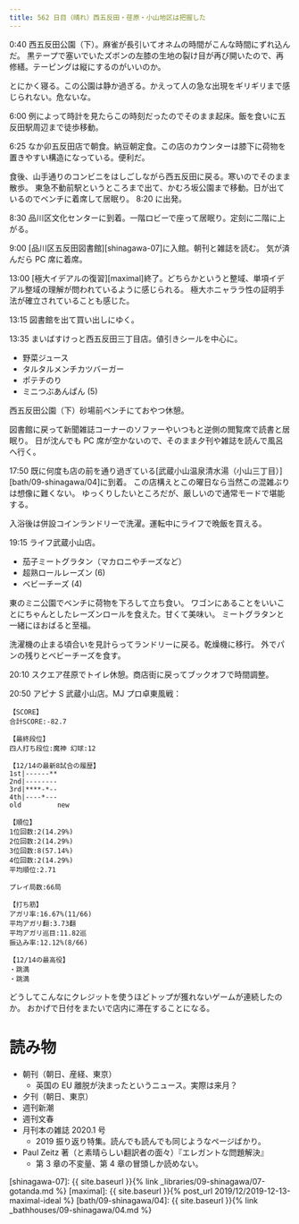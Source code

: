 ```yaml
---
title: 562 日目（晴れ）西五反田・荏原・小山地区は把握した
---
```


0:40 西五反田公園（下）。麻雀が長引いてオネムの時間がこんな時間にずれ込んだ。
黒テープで塞いでいたズボンの左膝の生地の裂け目が再び開いたので、再修繕。テーピングは縦にするのがいいのか。

とにかく寝る。この公園は静か過ぎる。かえって人の急な出現をギリギリまで感じられない。危ないな。

6:00 例によって時計を見たらこの時刻だったのでそのまま起床。飯を食いに五反田駅周辺まで徒歩移動。

6:25 なか卯五反田店で朝食。納豆朝定食。この店のカウンターは膝下に荷物を置きやすい構造になっている。便利だ。

食後、山手通りのコンビニをはしごしながら西五反田に戻る。寒いのでそのまま散歩。
東急不動前駅というところまで出て、かむろ坂公園まで移動。日が出ているのでベンチに着席して居眠り。
8:20 に出発。

8:30 品川区文化センターに到着。一階ロビーで座って居眠り。定刻に二階に上がる。

9:00 [品川区五反田図書館][shinagawa-07]に入館。朝刊と雑誌を読む。
気が済んだら PC 席に着席。

13:00 [極大イデアルの復習][maximal]終了。どちらかというと整域、単項イデアル整域の理解が問われているように感じられる。
極大ホニャララ性の証明手法が確立されていることも感じた。

13:15 図書館を出て買い出しにゆく。

13:35 まいばすけっと西五反田三丁目店。値引きシールを中心に。

* 野菜ジュース
* タルタルメンチカツバーガー
* ポテチのり
* ミニつぶあんぱん (5)

西五反田公園（下）砂場前ベンチにておやつ休憩。

図書館に戻って新聞雑誌コーナーのソファーやいつもと逆側の閲覧席で読書と居眠り。
日が沈んでも PC 席が空かないので、そのまま夕刊や雑誌を読んで風呂へ行く。

17:50 既に何度も店の前を通り過ぎている[武蔵小山温泉清水湯（小山三丁目）][bath/09-shinagawa/04]に到着。
この店構えとこの曜日なら当然この混雑ぶりは想像に難くない。
ゆっくりしたいところだが、厳しいので通常モードで堪能する。

入浴後は併設コインランドリーで洗濯。運転中にライフで晩飯を買える。

19:15 ライフ武蔵小山店。

* 茄子ミートグラタン（マカロニやチーズなど）
* 超熟ロールレーズン (6)
* ベビーチーズ (4)

東のミニ公園でベンチに荷物を下ろして立ち食い。
ワゴンにあることをいいことにちゃんとしたレーズンロールを食えた。甘くて美味い。
ミートグラタンと一緒にほおばると至福。

洗濯機の止まる頃合いを見計らってランドリーに戻る。乾燥機に移行。
外でパンの残りとベビーチーズを食す。

20:10 スクエア荏原でトイレ休憩。商店街に戻ってブックオフで時間調整。

20:50 アピナ S 武蔵小山店。MJ プロ卓東風戦：

```text
【SCORE】
合計SCORE:-82.7

【最終段位】
四人打ち段位:魔神 幻球:12

【12/14の最新8試合の履歴】
1st|------**
2nd|--------
3rd|****-*--
4th|----*---
old         new

【順位】
1位回数:2(14.29%)
2位回数:2(14.29%)
3位回数:8(57.14%)
4位回数:2(14.29%)
平均順位:2.71

プレイ局数:66局

【打ち筋】
アガリ率:16.67%(11/66)
平均アガリ翻:3.73翻
平均アガリ巡目:11.82巡
振込み率:12.12%(8/66)

【12/14の最高役】
・跳満
・跳満
```

どうしてこんなにクレジットを使うほどトップが獲れないゲームが連続したのか。
おかげで日付をまたいで店内に滞在することになる。

# 読み物

* 朝刊（朝日、産経、東京）
  * 英国の EU 離脱が決まったというニュース。実際は来月？
* 夕刊（朝日、東京）
* 週刊新潮
* 週刊文春
* 月刊本の雑誌 2020.1 号
  * 2019 振り返り特集。読んでも読んでも同じようなページばかり。
* Paul Zeitz 著（と素晴らしい翻訳者の面々）『エレガントな問題解決』
  * 第 3 章の不変量、第 4 章の冒頭しか読めない。

[shinagawa-07]: {{ site.baseurl }}{% link _libraries/09-shinagawa/07-gotanda.md %}
[maximal]: {{ site.baseurl }}{% post_url 2019/12/2019-12-13-maximal-ideal %}
[bath/09-shinagawa/04]: {{ site.baseurl }}{% link _bathhouses/09-shinagawa/04.md %}
